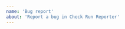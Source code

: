 ```yaml
---
name: 'Bug report'
about: 'Report a bug in Check Run Reporter'
---
```


<!--
Please provide as much detail of the bug as possible, especially the full
repository name and owner/organization.

To contact the Check Run Reporter team privately you can email support@check-run-reporter.com
-->
